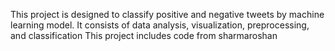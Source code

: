 This project is designed to classify positive and  negative tweets by machine learning model. It consists of data analysis, visualization, preprocessing, and classification
This project includes code from sharmaroshan
